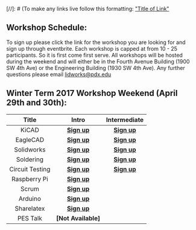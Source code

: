 [//]: # (To make any links live follow this formatting:
["Title of Link"](Link)


## Workshop Schedule:

To sign up please click the link for the workshop you are looking for and sign up through eventbrite.  Each workshop is capped at from 10 - 25 participants.  So it is first come first serve. All workshops will be hosted during the weekend and will either be in the Fourth Avenue Building (1900 SW 4th Ave) or the Engineering Building (1930 SW 4th Ave).  Any further questions please email <lidworks@pdx.edu>

## Winter Term 2017 Workshop Weekend (April 29th and 30th):
|Title|Intro|Intermediate|
|:---------------:|:------------------------:|:---------:|
| KiCAD |**[Sign up](https://www.eventbrite.com/e/intro-to-kicad-tickets-33780421149)**|**[Sign up](https://www.eventbrite.com/e/intermediate-ki-cad-tickets-33780452242)**|
| EagleCAD |**[Sign up](https://www.eventbrite.com/e/intro-to-eaglecad-tickets-33780506404)**|**[Sign up](https://www.eventbrite.com/e/intermediate-eaglecad-tickets-33780552542)**|
| Solidworks  |**[Sign up](https://www.eventbrite.com/e/intro-to-solidworks-tickets-33781189447)**|**[Sign up](https://www.eventbrite.com/e/intermediate-soldiworks-tickets-33781192456)**|
| Soldering |**[Sign up](https://www.eventbrite.com/e/intro-to-soldering-tickets-33781272696)**|**[Sign up](https://www.eventbrite.com/e/intermediate-soldering-tickets-33781275705)**|
| Circuit Testing | **[Sign up](https://www.eventbrite.com/e/intro-to-circuit-testing-tickets-33780572602)** |**[Sign up](https://www.eventbrite.com/e/intermediate-circuit-testing-tickets-33780576614)**|
| Raspberry Pi |**[Sign up](https://www.eventbrite.com/e/raspberry-pi-introduction-workshop-tickets-33781465272)**|
| Scrum | **[Sign up](https://www.eventbrite.com/e/intro-to-scrum-tickets-33781407098)**|
| Arduino | **[Sign up](https://www.eventbrite.com/e/intro-to-arduino-tickets-33781170390)**|
| Sharelatex | **[Sign up](https://www.eventbrite.com/e/intro-to-sharelatex-tickets-33781392053)**|
| PES Talk | **[Not Available]**|





